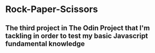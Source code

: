 # Rock-Paper-Scissors

## The third project in The Odin Project that I'm tackling in order to test my basic Javascript fundamental knowledge
